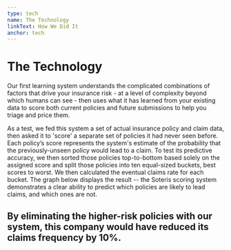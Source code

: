 ```yaml
---
type: tech
name: The Technology
linkText: How We Did It
anchor: tech
---
```


# The Technology

Our first learning system understands the complicated combinations of factors that drive your insurance risk - at a level of complexity beyond which humans can see - then uses what it has learned from your existing data to score both current policies and future submissions to help you triage and price them.

As a test, we fed this system a set of actual insurance policy and claim data, then asked it to 'score' a separate set of policies it had never seen before. Each policy’s score represents the system's estimate of the probability that the previously-unseen policy would lead to a claim. To test its predictive accuracy, we then sorted those policies top-to-bottom based solely on the assigned score and split those policies into ten equal-sized buckets, best scores to worst. We then calculated the eventual claims rate for each bucket. The graph below displays the result -- the Soteris scoring system demonstrates a clear ability to predict which policies are likely to lead claims, and which ones are not.

## By eliminating the higher-risk policies with our system, this company would have **reduced its claims frequency by 10%**.
